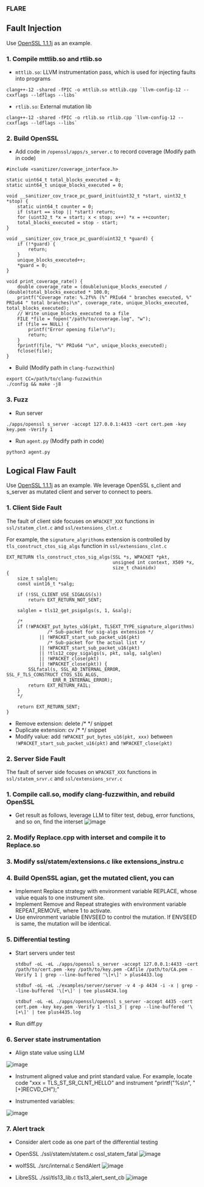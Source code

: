 ### FLARE

## Fault Injection
Use [OpenSSL 1.1.1j](https://github.com/openssl/openssl/tree/OpenSSL_1_1_1j) as an example.

### 1. Compile mttlib.so and rtlib.so
- `mttlib.so`: LLVM instrumentation pass, which is used for injecting faults into programs
```
clang++-12 -shared -fPIC -o mttlib.so mttlib.cpp `llvm-config-12 --cxxflags --ldflags --libs`
```
- `rtlib.so`: External mutation lib
```
clang++-12 -shared -fPIC -o rtlib.so rtlib.cpp `llvm-config-12 --cxxflags --ldflags --libs`
```


### 2. Build OpenSSL
- Add code in  `/openssl/apps/s_server.c` to record coverage (Modify path in code)
```
#include <sanitizer/coverage_interface.h>

static uint64_t total_blocks_executed = 0;
static uint64_t unique_blocks_executed = 0;

void __sanitizer_cov_trace_pc_guard_init(uint32_t *start, uint32_t *stop) {
    static uint64_t counter = 0;
    if (start == stop || *start) return;
    for (uint32_t *x = start; x < stop; x++) *x = ++counter;
    total_blocks_executed = stop - start;
}

void __sanitizer_cov_trace_pc_guard(uint32_t *guard) {
    if (!*guard) {
        return;
    }
    unique_blocks_executed++;
    *guard = 0;
}

void print_coverage_rate() {
    double coverage_rate = (double)unique_blocks_executed / (double)total_blocks_executed * 100.0;
    printf("Coverage rate: %.2f%% (%" PRIu64 " branches executed, %" PRIu64 " total branches)\n", coverage_rate, unique_blocks_executed, total_blocks_executed);
    // Write unique_blocks_executed to a file
    FILE *file = fopen("/path/to/coverage.log", "w");
    if (file == NULL) {
        printf("Error opening file!\n");
        return;
    }
    fprintf(file, "%" PRIu64 "\n", unique_blocks_executed);
    fclose(file);
}
```
- Build (Modify path in `clang-fuzzwithin`)
```
export CC=/path/to/clang-fuzzwithin
./config && make -j8
```

### 3. Fuzz
- Run server
```
./apps/openssl s_server -accept 127.0.0.1:4433 -cert cert.pem -key key.pem -Verify 1
```
- Run  `agent.py` (Modify path in code)
```
python3 agent.py
```

## Logical Flaw Fault
Use [OpenSSL 1.1.1j](https://github.com/openssl/openssl/tree/OpenSSL_1_1_1j) as an example. We leverage OpenSSL s_client and s_server as mutated client and server to connect to peers.

### 1. Client Side Fault
The fault of client side focuses on `WPACKET_XXX` functions in `ssl/statem_clnt.c` and `ssl/extensions_clnt.c`

For example, the `signature_algrithoms` extension is controlled by `tls_construct_ctos_sig_algs` function in `ssl/extensions_clnt.c`
```
EXT_RETURN tls_construct_ctos_sig_algs(SSL *s, WPACKET *pkt,
                                       unsigned int context, X509 *x,
                                       size_t chainidx)
{
    size_t salglen;
    const uint16_t *salg;

    if (!SSL_CLIENT_USE_SIGALGS(s))
        return EXT_RETURN_NOT_SENT;

    salglen = tls12_get_psigalgs(s, 1, &salg);

    /*
    if (!WPACKET_put_bytes_u16(pkt, TLSEXT_TYPE_signature_algorithms)
               /* Sub-packet for sig-algs extension */
            || !WPACKET_start_sub_packet_u16(pkt)
               /* Sub-packet for the actual list */
            || !WPACKET_start_sub_packet_u16(pkt)
            || !tls12_copy_sigalgs(s, pkt, salg, salglen)
            || !WPACKET_close(pkt)
            || !WPACKET_close(pkt)) {
        SSLfatal(s, SSL_AD_INTERNAL_ERROR, SSL_F_TLS_CONSTRUCT_CTOS_SIG_ALGS,
                 ERR_R_INTERNAL_ERROR);
        return EXT_RETURN_FAIL;
    }
    */

    return EXT_RETURN_SENT;
}
```
- Remove extension: delete /* */ snippet
- Duplicate extension: cv /* */ snippet
- Modify value: add `!WPACKET_put_bytes_u16(pkt, xxx)` between `!WPACKET_start_sub_packet_u16(pkt)` and `!WPACKET_close(pkt)`

### 2. Server Side Fault
The fault of server side focuses on `WPACKET_XXX` functions in `ssl/statem_srvr.c` and `ssl/extensions_srvr.c`


### 1. Compile call.so, modify clang-fuzzwithin, and rebuild OpenSSL
- Get result as follows, leverage LLM to filter test, debug, error functions, and so on, find the interset
![image](https://github.com/user-attachments/assets/a16e1482-6cdd-4e11-85c5-7bea0abd0e5d)

### 2. Modify Replace.cpp with interset and compile it to Replace.so

### 3. Modify ssl/statem/extensions.c like extensions_instru.c

### 4. Build OpenSSL agian, get the mutated client, you can
- Implement Replace strategy with environment variable REPLACE, whose value equals to one instrument site.
- Implement Remove and Repeat strategies with environment variable REPEAT_REMOVE, where 1 to activate.
- Use environment variable ENVSEED to control the mutation. If ENVSEED is same, the mutation will be identical.

### 5. Differential testing
- Start servers under test
  ```
  stdbuf -oL -eL ./apps/openssl s_server -accept 127.0.0.1:4433 -cert /path/to/cert.pem -key /path/to/key.pem -CAfile /path/to/CA.pem -Verify 1 | grep --line-buffered '\[+\]' > plus4433.log
  ```
  ```
  stdbuf -oL -eL ./examples/server/server -v 4 -p 4434 -i -x | grep --line-buffered '\[+\]' | tee plus4434.log
  ```
  ```
  stdbuf -oL -eL ./apps/openssl/openssl s_server -accept 4435 -cert cert.pem -key key.pem -Verify 1 -tls1_3 | grep --line-buffered '\[+\]' | tee plus4435.log
  ```
- Run diff.py

### 6. Server state instrumentation
- Align state value using LLM

![image](https://github.com/user-attachments/assets/afa01da6-4a10-4097-88bb-a0b5a77b9cb2)

- Instrument aligned value and print standard value. For example, locate code "xxx = TLS_ST_SR_CLNT_HELLO" and instrument "printf("%s\n", "[+]RECVD_CH");"

- Instrumented variables:

![image](https://github.com/user-attachments/assets/06093cff-71d3-4a8b-bcda-487719f55890)

### 7. Alert track
- Consider alert code as one part of the differential testing

- OpenSSL ./ssl/statem/statem.c ossl_statem_fatal
  ![image](https://github.com/user-attachments/assets/a70df45c-b3eb-4fe8-ae53-fdd34d4f808a)


- wolfSSL ./src/internal.c SendAlert
  ![image](https://github.com/user-attachments/assets/883fa739-d22e-470f-961c-0da79b6adcc9)


- LibreSSL ./ssl/tls13_lib.c tls13_alert_sent_cb
  ![image](https://github.com/user-attachments/assets/85eb1830-d971-40fc-9715-faaa99540421)

